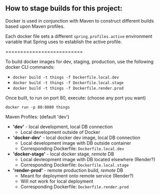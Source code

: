 ## How to stage builds for this project:

Docker is used in conjunction with Maven to construct different builds based upon Maven profiles.

Each docker file sets a different `spring.profiles.active` environment variable that Spring uses to establish the active profile.

==========================

To build docker images for dev, staging, production, use the following docker CLI commands:

- `docker build -t things -f Dockerfile.local.dev`
- `docker build -t things -f Dockerfile.local.stage`
- `docker build -t things -f Dockerfile.render.prod`

Once built, to run on port 80, execute: (choose any port you want)

`docker run -p 80:8080 things`

Maven Profiles: (default 'dev')
- **'dev'** - local development, local DB connection
    - Local development outside of Docker
- **'docker-dev'** - local docker dev image, local DB connection
    - Local development image with DB outside container
    - Corresponding Dockerfile: `Dockerfile.local.dev`
- **'docker-stage'** - local docker stage, _remote_ DB
    - Local devleopment image with DB located elsewhere (Render?)
    - Corresponding Dockerfile: `Dockerfile.local.stage`
- **'render-prod'** - remote production build, _remote_ DB
    - Meant for deployment onto remote service (Render?)
    - Will not work for local deployment
    - Corresponding Dockerfile: `Dockerfile.render.prod`


